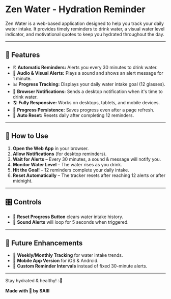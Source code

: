 # Zen Water - Hydration Reminder

Zen Water is a web-based application designed to help you track your daily water intake. It provides timely reminders to drink water, a visual water level indicator, and motivational quotes to keep you hydrated throughout the day. 

---

## 🌊 Features
- ⏰ **Automatic Reminders:** Alerts you every 30 minutes to drink water.
- 🔔 **Audio & Visual Alerts:** Plays a sound and shows an alert message for 1 minute.
- 📊 **Progress Tracking:** Displays your daily water intake goal (12 glasses).
- 📢 **Browser Notifications:** Sends a desktop notification when it's time to drink water.
- 🌎 **Fully Responsive:** Works on desktops, tablets, and mobile devices.
- 💾 **Progress Persistence:** Saves progress even after a page refresh.
- 🔄 **Auto Reset:** Resets daily after completing 12 reminders.

---

## 🚀 How to Use
1. **Open the Web App** in your browser.
2. **Allow Notifications** (for desktop reminders).
3. **Wait for Alerts** – Every 30 minutes, a sound & message will notify you.
4. **Monitor Water Level** – The water rises as you drink.
5. **Hit the Goal!** – 12 reminders complete your daily intake.
6. **Reset Automatically** – The tracker resets after reaching 12 alerts or after midnight.

---

## 🎛️ Controls
- 🔘 **Reset Progress Button** clears water intake history.
- 🔕 **Sound Alerts** will loop for 5 seconds when triggered.

---

## 📌 Future Enhancements
- 📅 **Weekly/Monthly Tracking** for water intake trends.
- 📲 **Mobile App Version** for iOS & Android.
- 🧊 **Custom Reminder Intervals** instead of fixed 30-minute alerts.

---

Stay hydrated & healthy! 💧🥤

**Made with 💛 by SAIII**
